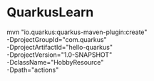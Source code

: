 # QuarkusLearn
mvn "io.quarkus:quarkus-maven-plugin:create" \
-DprojectGroupId="com.quarkus" \
-DprojectArtifactId="hello-quarkus" \
-DprojectVersion="1.0-SNAPSHOT" \
-DclassName="HobbyResource" \
-Dpath="actions"